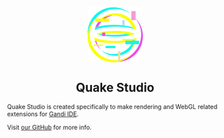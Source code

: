 <div align="center">

![QuakeFragment logo](/extensions/QuakeStudio/assets/QuakeStudio.png "QuakeStudio Logo") 

# Quake Studio

</div>

Quake Studio is created specifically to make rendering and WebGL related extensions for [Gandi IDE](https://getgandi.com/).

Visit [our GitHub](https://github.com/QuakeStudio/) for more info.
